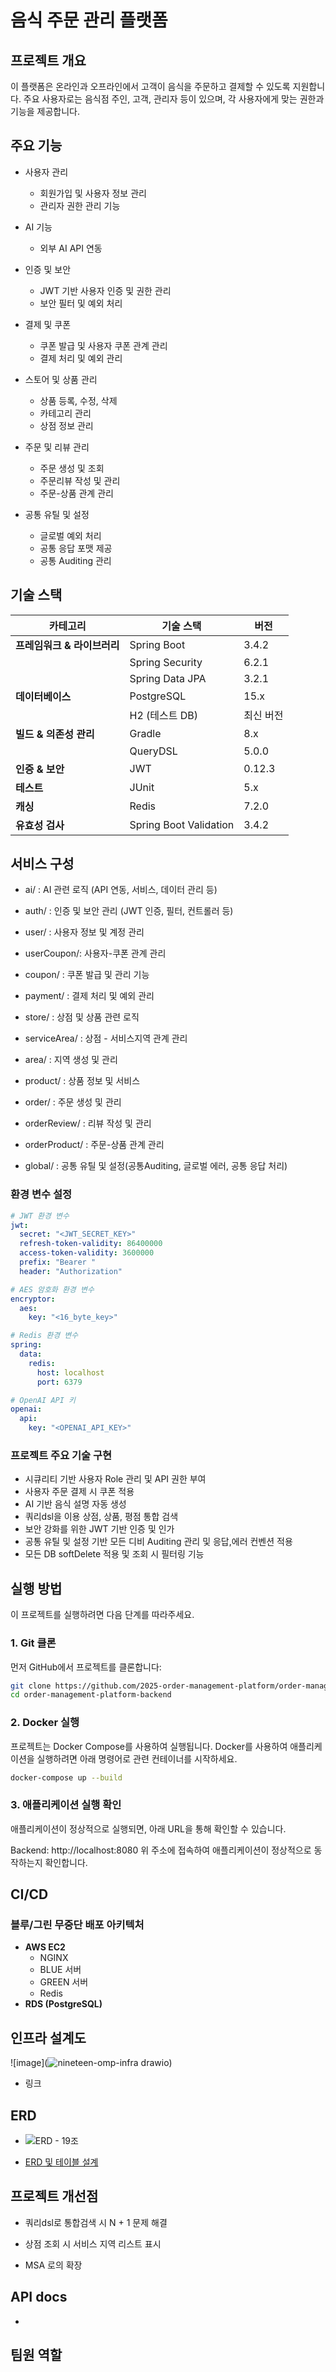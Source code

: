 # 음식 주문 관리 플랫폼



## 프로젝트 개요

이 플랫폼은 온라인과 오프라인에서 고객이 음식을 주문하고 결제할 수 있도록 지원합니다. 주요 사용자로는 음식점 주인, 고객, 관리자 등이 있으며, 각 사용자에게 맞는 권한과 기능을 제공합니다.



## 주요 기능
- 사용자 관리
  - 회원가입 및 사용자 정보 관리 
  - 관리자 권한 관리 기능
    
- AI 기능
  - 외부 AI API 연동

- 인증 및 보안
  - JWT 기반 사용자 인증 및 권한 관리
  - 보안 필터 및 예외 처리

- 결제 및 쿠폰
  - 쿠폰 발급 및 사용자 쿠폰 관계 관리
  - 결제 처리 및 예외 관리

- 스토어 및 상품 관리
  - 상품 등록, 수정, 삭제
  - 카테고리 관리
  - 상점 정보 관리

- 주문 및 리뷰 관리
  - 주문 생성 및 조회
  - 주문리뷰 작성 및 관리
  - 주문-상품 관계 관리

- 공통 유틸 및 설정
  - 글로벌 예외 처리
  - 공통 응답 포맷 제공
  - 공통 Auditing 관리

    

## 기술 스택

| **카테고리**          | **기술 스택**              | **버전** |
| ----------------- | ---------------------- | ------ |
| **프레임워크 & 라이브러리** | Spring Boot            | 3.4.2  |
|                   | Spring Security        | 6.2.1  |
|                   | Spring Data JPA        | 3.2.1  |
| **데이터베이스**        | PostgreSQL             | 15.x   |
|                   | H2 (테스트 DB)            | 최신 버전  |
| **빌드 & 의존성 관리**   | Gradle                 | 8.x    |
|                   | QueryDSL               | 5.0.0  |
| **인증 & 보안**       | JWT                    | 0.12.3 |
| **테스트**           | JUnit                  | 5.x    |
| **캐싱**            | Redis                  | 7.2.0  |
| **유효성 검사**        | Spring Boot Validation | 3.4.2  |



## 서비스 구성 
- ai/ : AI 관련 로직 (API 연동, 서비스, 데이터 관리 등)

- auth/ : 인증 및 보안 관리 (JWT 인증, 필터, 컨트롤러 등)

- user/ : 사용자 정보 및 계정 관리
  
- userCoupon/: 사용자-쿠폰 관계 관리

- coupon/ : 쿠폰 발급 및 관리 기능

- payment/ : 결제 처리 및 예외 관리

- store/ : 상점 및 상품 관련 로직
  
- serviceArea/ : 상점 - 서비스지역 관계 관리
  
- area/ : 지역 생성 및 관리

- product/ : 상품 정보 및 서비스

- order/ : 주문 생성 및 관리

- orderReview/ : 리뷰 작성 및 관리

- orderProduct/ : 주문-상품 관계 관리

- global/ : 공통 유틸 및 설정(공통Auditing, 글로벌 에러, 공통 응답 처리)
  

### 환경 변수 설정

```yaml
# JWT 환경 변수
jwt:
  secret: "<JWT_SECRET_KEY>"
  refresh-token-validity: 86400000
  access-token-validity: 3600000
  prefix: "Bearer "
  header: "Authorization"

# AES 암호화 환경 변수
encryptor:
  aes:
    key: "<16_byte_key>"

# Redis 환경 변수
spring:
  data:
    redis:
      host: localhost
      port: 6379

# OpenAI API 키
openai:
  api:
    key: "<OPENAI_API_KEY>"
```

### 프로젝트 주요 기술 구현

- 시큐리티 기반 사용자 Role 관리 및 API 권한 부여
- 사용자 주문 결제 시 쿠폰 적용
- AI 기반 음식 설명 자동 생성
- 쿼리dsl을 이용 상점, 상품, 평점 통합 검색
- 보안 강화를 위한 JWT 기반 인증 및 인가
- 공통 유틸 및 설정 기반 모든 디비 Auditing 관리 및 응답,에러 컨벤션 적용
- 모든 DB softDelete 적용 및 조회 시 필터링 기능



## 실행 방법
이 프로젝트를 실행하려면 다음 단계를 따라주세요.


### 1. Git 클론

먼저 GitHub에서 프로젝트를 클론합니다:

```bash
git clone https://github.com/2025-order-management-platform/order-management-platform-backend.git
cd order-management-platform-backend
```


### 2. Docker 실행
프로젝트는 Docker Compose를 사용하여 실행됩니다. Docker를 사용하여 애플리케이션을 실행하려면 아래 명령어로 관련 컨테이너를 시작하세요.

```bash
docker-compose up --build
```


### 3. 애플리케이션 실행 확인
애플리케이션이 정상적으로 실행되면, 아래 URL을 통해 확인할 수 있습니다.

Backend: http://localhost:8080
위 주소에 접속하여 애플리케이션이 정상적으로 동작하는지 확인합니다.




## CI/CD

### 블루/그린 무중단 배포 아키텍처

- **AWS EC2**
  - NGINX
  - BLUE 서버
  - GREEN 서버
  - Redis
- **RDS (PostgreSQL)**


## 인프라 설계도
![image](![nineteen-omp-infra drawio](https://github.com/user-attachments/assets/8ebe4eeb-f1c9-4b1f-bae5-74db37164089))
- 링크 

## ERD
- ![ERD - 19조](![image](https://github.com/user-attachments/assets/bc00f7d5-2a10-4d79-8248-9bf241156a3a))

- [ERD 및 테이블 설계](https://www.notion.so/teamsparta/ERD-1982dc3ef51480e3a46bded8c16217a9)

## 프로젝트 개선점
- 쿼리dsl로 통합검색 시 N + 1 문제 해결
- 상점 조회 시 서비스 지역 리스트 표시

- MSA 로의 확장
  

## API docs 
- 

## 팀원 역할 

